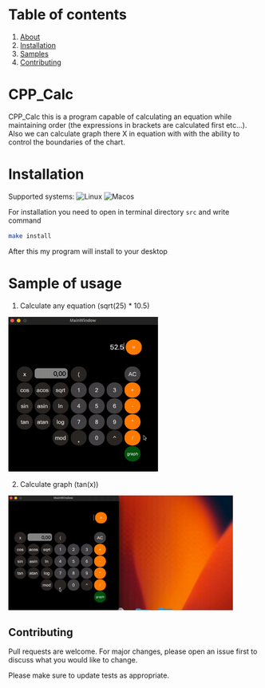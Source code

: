 # Table of contents


1. [About](#CPP_Calc)
2. [Installation](#installation)
3. [Samples](#sample-of-usage)
4. [Contributing](#contributing)


# CPP_Calc

CPP_Calc this is a program capable of calculating an equation while maintaining order (the expressions in brackets are calculated first etc...). Also we can calculate graph there X in equation with with the ability to control the boundaries of the chart.


# Installation

Supported systems:
![Linux](https://camo.githubusercontent.com/137ec190ec7cf120cd4184f04474d452f6d475575dfc7fdf79fc1ed51022857c/68747470733a2f2f696d672e736869656c64732e696f2f7374617469632f76313f7374796c653d666f722d7468652d6261646765266d6573736167653d4c696e757826636f6c6f723d323232323232266c6f676f3d4c696e7578266c6f676f436f6c6f723d464343363234266c6162656c3d) 
![Macos](https://camo.githubusercontent.com/2dbf48f1d4f42b9fb505af7afad8b6012f64d04219793309f814d59a33cab631/68747470733a2f2f696d672e736869656c64732e696f2f7374617469632f76313f7374796c653d666f722d7468652d6261646765266d6573736167653d6d61634f5326636f6c6f723d303030303030266c6f676f3d6d61634f53266c6f676f436f6c6f723d464646464646266c6162656c3d)

For installation you need to open in terminal directory `src` and write command

```bash
make install
```

After this my program will install to your desktop

# Sample of usage

1. Calculate any equation (sqrt(25) * 10.5)

<img src="pics/first_sample_out.gif" width="300" height="310"/>

2. Calculate graph (tan(x))

<img src="pics/SecondSample_out.gif" width="450" height="230"/>


## Contributing

Pull requests are welcome. For major changes, please open an issue first
to discuss what you would like to change.

Please make sure to update tests as appropriate.